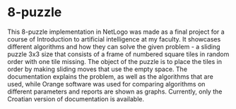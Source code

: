 # 8-puzzle
This 8-puzzle implementation in NetLogo was made as a final project for a course of Introduction to artificial intelligence at my faculty.  It showcases different algorithms and how they can solve the given problem - a sliding puzzle 3x3 size that consists of a frame of numbered square tiles  in random order with one tile missing. The object of the puzzle is to place the tiles in order by making sliding moves that use the empty space.  The documentation explains the problem, as well as the algorithms that are used, while Orange software was used for comparing algorithms on different parameters and reports are shown as graphs. Currently, only the Croatian version of documentation is available.
